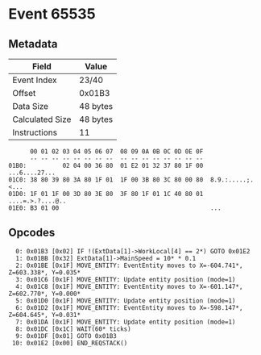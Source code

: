 # Event 65535

## Metadata

| Field           | Value    |
|-----------------|----------|
| Event Index     | 23/40    |
| Offset          | 0x01B3   |
| Data Size       | 48 bytes |
| Calculated Size | 48 bytes |
| Instructions    | 11       |

```
      00 01 02 03 04 05 06 07  08 09 0A 0B 0C 0D 0E 0F
      -- -- -- -- -- -- -- --  -- -- -- -- -- -- -- --
01B0:          02 04 00 36 80  01 E2 01 32 37 80 1F 00     ...6....27...
01C0: 38 80 39 80 3A 80 1F 01  1F 00 3B 80 3C 80 00 80  8.9.:.....;.<...
01D0: 1F 01 1F 00 3D 80 3E 80  3F 80 1F 01 1C 40 80 01  ....=.>.?....@..
01E0: B3 01 00                                          ...             
```

## Opcodes

```
  0: 0x01B3 [0x02] IF !(ExtData[1]->WorkLocal[4] == 2*) GOTO 0x01E2
  1: 0x01BB [0x32] ExtData[1]->MainSpeed = 10* * 0.1
  2: 0x01BE [0x1F] MOVE_ENTITY: EventEntity moves to X=-604.741*, Z=603.338*, Y=0.035*
  3: 0x01C6 [0x1F] MOVE_ENTITY: Update entity position (mode=1)
  4: 0x01C8 [0x1F] MOVE_ENTITY: EventEntity moves to X=-601.147*, Z=602.770*, Y=0.000*
  5: 0x01D0 [0x1F] MOVE_ENTITY: Update entity position (mode=1)
  6: 0x01D2 [0x1F] MOVE_ENTITY: EventEntity moves to X=-598.147*, Z=604.645*, Y=0.031*
  7: 0x01DA [0x1F] MOVE_ENTITY: Update entity position (mode=1)
  8: 0x01DC [0x1C] WAIT(60* ticks)
  9: 0x01DF [0x01] GOTO 0x01B3
 10: 0x01E2 [0x00] END_REQSTACK()
```
